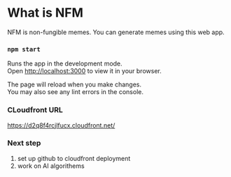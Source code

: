 # What is NFM

NFM is non-fungible memes. You can generate memes using this web app.

### `npm start`

Runs the app in the development mode.\
Open [http://localhost:3000](http://localhost:3000) to view it in your browser.

The page will reload when you make changes.\
You may also see any lint errors in the console.

### CLoudfront URL

https://d2q8f4rcjlfucx.cloudfront.net/

### Next step

1. set up github to cloudfront deployment
2. work on AI algorithems
